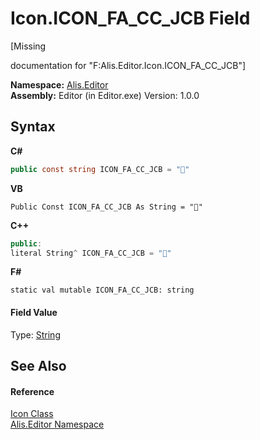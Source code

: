 # Icon.ICON_FA_CC_JCB Field
 

\[Missing <summary> documentation for "F:Alis.Editor.Icon.ICON_FA_CC_JCB"\]

**Namespace:**&nbsp;<a href="b150ade4-39de-a232-5f06-d3cdc1b2c538">Alis.Editor</a><br />**Assembly:**&nbsp;Editor (in Editor.exe) Version: 1.0.0

## Syntax

**C#**<br />
``` C#
public const string ICON_FA_CC_JCB = ""
```

**VB**<br />
``` VB
Public Const ICON_FA_CC_JCB As String = ""
```

**C++**<br />
``` C++
public:
literal String^ ICON_FA_CC_JCB = ""
```

**F#**<br />
``` F#
static val mutable ICON_FA_CC_JCB: string
```


#### Field Value
Type: <a href="https://docs.microsoft.com/dotnet/api/system.string" target="_blank">String</a>

## See Also


#### Reference
<a href="cc0f883c-67f8-f772-c6d7-a60b129f22a7">Icon Class</a><br /><a href="b150ade4-39de-a232-5f06-d3cdc1b2c538">Alis.Editor Namespace</a><br />